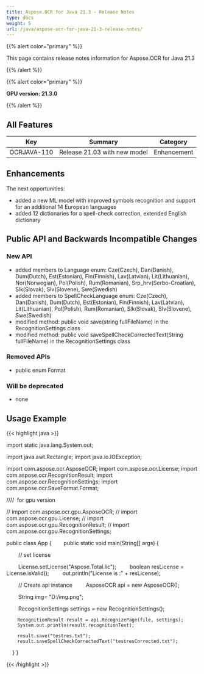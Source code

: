 ```yaml
---
title: Aspose.OCR for Java 21.3 - Release Notes
type: docs
weight: 5
url: /java/aspose-ocr-for-java-21-3-release-notes/
---
```


{{% alert color="primary" %}}

This page contains release notes information for Aspose.OCR for Java 21.3

{{% /alert %}}

{{% alert color="primary" %}}

**GPU version: 21.3.0**

{{% /alert %}}

## All Features

|Key|Summary|Category|
|---|---|---|
|OCRJAVA-110|Release 21.03 with new model|Enhancement|


## Enhancements

The next opportunities:

- added a new ML model with improved symbols recognition and support for an additional 14 European languages
- added 12 dictionaries for a spell-check correction, extended English dictionary

## Public API and Backwards Incompatible Changes

### New API

-  added members to Language enum: Cze(Czech), Dan(Danish), Dum(Dutch), Est(Estonian), Fin(Finnish), Lav(Latvian), Lit(Lithuanian), Nor(Norwegian), Pol(Polish), Rum(Romanian), Srp_hrv(Serbo-Croatian), Slk(Slovak), Slv(Slovene), Swe(Swedish)
 -  added members to SpellCheckLanguage enum: Cze(Czech), Dan(Danish), Dum(Dutch), Est(Estonian), Fin(Finnish), Lav(Latvian), Lit(Lithuanian), Pol(Polish), Rum(Romanian), Slk(Slovak), Slv(Slovene), Swe(Swedish)
-  modified method: public void save(string fullFileName)  in the RecognitionSettings class
-  modified method: public void saveSpellCheckCorrectedText(String fullFileName)  in the RecognitionSettings class



### Removed APIs

-  public enum Format


### Will be deprecated

- none

## Usage Example

{{< highlight java >}}

import static java.lang.System.out;

import java.awt.Rectangle;
import java.io.IOException;

import com.aspose.ocr.AsposeOCR;
import com.aspose.ocr.License;
import com.aspose.ocr.RecognitionResult;
import com.aspose.ocr.RecognitionSettings;
import com.aspose.ocr.SaveFormat.Format;

////  for gpu version

// import com.aspose.ocr.gpu.AsposeOCR;
// import com.aspose.ocr.gpu.License;
// import com.aspose.ocr.gpu.RecognitionResult;
// import com.aspose.ocr.gpu.RecognitionSettings;

public class App {
       public static void main(String[] args) {

        // set license    

        License.setLicense("Aspose.Total.lic");
        boolean resLicense = License.isValid();
        out.println("License is :" + resLicense);

        // Create api instance
        AsposeOCR api = new AsposeOCR();

        String img= "D:/img.png";		
		
        RecognitionSettings settings = new RecognitionSettings();
			
		RecognitionResult result = api.RecognizePage(file, settings);
		System.out.println(result.recognitionText);		
		
		result.save("testres.txt");
		result.saveSpellCheckCorrectedText("testresCorrected.txt");
    }
}

{{< /highlight >}}
